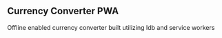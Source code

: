 ## Currency Converter PWA

Offline enabled currency converter built utilizing Idb and service workers


